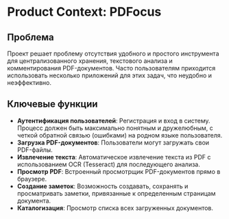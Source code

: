 # Product Context: PDFocus

## Проблема

Проект решает проблему отсутствия удобного и простого инструмента для централизованного хранения, текстового анализа и комментирования PDF-документов. Часто пользователям приходится использовать несколько приложений для этих задач, что неудобно и неэффективно.

## Ключевые функции

- **Аутентификация пользователей**: Регистрация и вход в систему. Процесс должен быть максимально понятным и дружелюбным, с четкой обратной связью (ошибками) на родном языке пользователя.
- **Загрузка PDF-документов**: Пользователи могут загружать свои PDF-файлы.
- **Извлечение текста**: Автоматическое извлечение текста из PDF с использованием OCR (Tesseract) для последующего анализа.
- **Просмотр PDF**: Встроенный просмотрщик PDF-документов прямо в браузере.
- **Создание заметок**: Возможность создавать, сохранять и просматривать заметки, привязанные к определенным страницам документа.
- **Каталогизация**: Просмотр списка всех загруженных документов. 